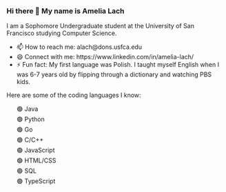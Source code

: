 ### Hi there 👋 My name is Amelia Lach

I am a Sophomore Undergraduate student at the University of San Francisco studying Computer Science. <br />

<ul>
<li>📫 How to reach me: alach@dons.usfca.edu<br /> </li>
<li>😄 Connect with me: https://www.linkedin.com/in/amelia-lach/<br /> </li>
<li>⚡ Fun fact: My first language was Polish. I taught myself English when I was 6-7 years old by flipping through a dictionary and watching PBS kids. </li>
</ul>

Here are some of the coding languages I know:
<ul>
🟢 Java<br />
🟢 Python<br />
🟢 Go<br />
🟢 C/C++<br />
🟢 JavaScript<br />
🟢 HTML/CSS<br />
🟢 SQL<br />
🟢 TypeScript<br />
</ul>

<!--
**alach2/alach2** is a ✨ _special_ ✨ repository because its `README.md` (this file) appears on your GitHub profile.

Here are some ideas to get you started:

- 🔭 I’m currently working on ...
- 🌱 I’m currently learning ...
- 👯 I’m looking to collaborate on ...
- 🤔 I’m looking for help with ...
- 💬 Ask me about ...
- 📫 How to reach me: ...
- 😄 Pronouns: ...
- ⚡ Fun fact: ...
-->
